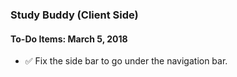 ### Study Buddy (Client Side)


#### To-Do Items: March 5, 2018
* :white_check_mark: Fix the side bar to go under the navigation bar.